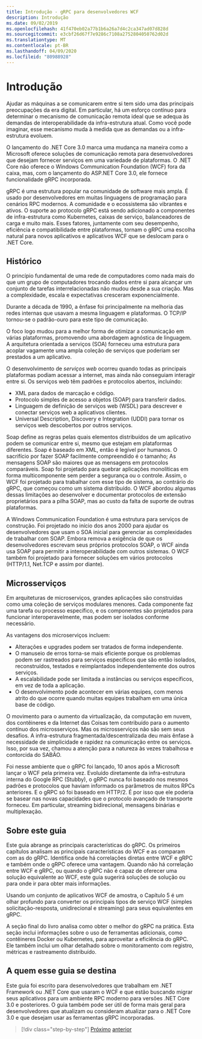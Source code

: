 ```yaml
---
title: Introdução - gRPC para desenvolvedores WCF
description: Introdução
ms.date: 09/02/2019
ms.openlocfilehash: 41f470eb02a77b1b6a26a7d4c2ca347ad07d828d
ms.sourcegitcommit: e3cbf26d67f7e9286c7108a2752804050762d02d
ms.translationtype: MT
ms.contentlocale: pt-BR
ms.lasthandoff: 04/09/2020
ms.locfileid: "80988928"
---
```

# <a name="introduction"></a>Introdução

Ajudar as máquinas a se comunicarem entre si tem sido uma das principais preocupações da era digital. Em particular, há um esforço contínuo para determinar o mecanismo de comunicação remota ideal que se adequa às demandas de interoperabilidade da infra-estrutura atual. Como você pode imaginar, esse mecanismo muda à medida que as demandas ou a infra-estrutura evoluem.

O lançamento do .NET Core 3.0 marca uma mudança na maneira como a Microsoft oferece soluções de comunicação remota para desenvolvedores que desejam fornecer serviços em uma variedade de plataformas. O .NET Core não oferece o Windows Communication Foundation (WCF) fora da caixa, mas, com o lançamento do ASP.NET Core 3.0, ele fornece funcionalidade gRPC incorporada.

gRPC é uma estrutura popular na comunidade de software mais ampla. É usado por desenvolvedores em muitas linguagens de programação para cenários RPC modernos. A comunidade e o ecossistema são vibrantes e ativos. O suporte ao protocolo gRPC está sendo adicionado a componentes de infra-estrutura como Kubernetes, caixas de serviço, balanceadores de carga e muito mais. Esses fatores, juntamente com seu desempenho, eficiência e compatibilidade entre plataformas, tornam o gRPC uma escolha natural para novos aplicativos e aplicativos WCF que se deslocam para o .NET Core.

## <a name="history"></a>Histórico

O princípio fundamental de uma rede de computadores como nada mais do que um grupo de computadores trocando dados entre si para alcançar um conjunto de tarefas interrelacionadas não mudou desde a sua criação. Mas a complexidade, escala e expectativas cresceram exponencialmente.  

Durante a década de 1990, a ênfase foi principalmente na melhoria das redes internas que usavam a mesma linguagem e plataformas. O TCP/IP tornou-se o padrão-ouro para este tipo de comunicação.

O foco logo mudou para a melhor forma de otimizar a comunicação em várias plataformas, promovendo uma abordagem agnóstica de linguagem. A arquitetura orientada a serviços (SOA) forneceu uma estrutura para acoplar vagamente uma ampla coleção de serviços que poderiam ser prestados a um aplicativo.

O desenvolvimento de *serviços web* ocorreu quando todas as principais plataformas podiam acessar a internet, mas ainda não conseguiam interagir entre si. Os serviços web têm padrões e protocolos abertos, incluindo:

- XML para dados de marcação e código.
- Protocolo simples de acesso a objetos (SOAP) para transferir dados.
- Linguagem de definição de serviços web (WSDL) para descrever e conectar serviços web a aplicativos clientes.
- Universal Description, Discovery e Integration (UDDI) para tornar os serviços web descobertos por outros serviços.

Soap define as regras pelas quais elementos distribuídos de um aplicativo podem se comunicar entre si, mesmo que estejam em plataformas diferentes. Soap é baseado em XML, então é legível por humanos. O sacrifício por fazer SOAP facilmente compreendido é o tamanho; As mensagens SOAP são maiores que as mensagens em protocolos comparáveis. Soap foi projetado para quebrar aplicações monolíticas em forma multicomponente sem perder a segurança ou o controle. Assim, o WCF foi projetado para trabalhar com esse tipo de sistema, ao contrário do gRPC, que começou como um sistema distribuído. O WCF abordou algumas dessas limitações ao desenvolver e documentar protocolos de extensão proprietários para a pilha SOAP, mas ao custo da falta de suporte de outras plataformas.

A Windows Communication Foundation é uma estrutura para serviços de construção. Foi projetado no início dos anos 2000 para ajudar os desenvolvedores que usam o SOA inicial para gerenciar as complexidades de trabalhar com SOAP. Embora remova a exigência de que os desenvolvedores escrevam seus próprios protocolos SOAP, o WCF ainda usa SOAP para permitir a interoperabilidade com outros sistemas. O WCF também foi projetado para fornecer soluções em vários protocolos (HTTP/1.1, Net.TCP e assim por diante).

## <a name="microservices"></a>Microsserviços

Em arquiteturas de microserviços, grandes aplicações são construídas como uma coleção de serviços modulares menores. Cada componente faz uma tarefa ou processo específico, e os componentes são projetados para funcionar interoperavelmente, mas podem ser isolados conforme necessário.

As vantagens dos microserviços incluem:

- Alterações e upgrades podem ser tratados de forma independente.
- O manuseio de erros torna-se mais eficiente porque os problemas podem ser rastreados para serviços específicos que são então isolados, reconstruídos, testados e reimplantados independentemente dos outros serviços.
- A escalabilidade pode ser limitada a instâncias ou serviços específicos, em vez de toda a aplicação.
- O desenvolvimento pode acontecer em várias equipes, com menos atrito do que ocorre quando muitas equipes trabalham em uma única base de código.

O movimento para o aumento da virtualização, da computação em nuvem, dos contêineres e da Internet das Coisas tem contribuído para o aumento contínuo dos microsserviços. Mas os microsserviços não são sem seus desafios. A infra-estrutura fragmentada/descentralizada deu mais ênfase à necessidade de simplicidade e rapidez na comunicação entre os serviços. Isso, por sua vez, chamou a atenção para a natureza às vezes trabalhosa e contorcida do SABÃO.

Foi nesse ambiente que o gRPC foi lançado, 10 anos após a Microsoft lançar o WCF pela primeira vez. Evoluído diretamente da infra-estrutura interna do Google RPC (Stubby), o gRPC nunca foi baseado nos mesmos padrões e protocolos que haviam informado os parâmetros de muitos RPCs anteriores. E o gRPC só foi baseado em HTTP/2. É por isso que ele poderia se basear nas novas capacidades que o protocolo avançado de transporte forneceu. Em particular, streaming bidirecional, mensagens binárias e multiplexação.

## <a name="about-this-guide"></a>Sobre este guia

Este guia abrange as principais características do gRPC. Os primeiros capítulos analisam as principais características do WCF e as comparam com as do gRPC. Identifica onde há correlações diretas entre WCF e gRPC e também onde o gRPC oferece uma vantagem. Quando não há correlação entre WCF e gRPC, ou quando o gRPC não é capaz de oferecer uma solução equivalente ao WCF, este guia sugerirá soluções de solução ou para onde ir para obter mais informações.

Usando um conjunto de aplicativos WCF de amostra, o Capítulo 5 é um olhar profundo para converter os principais tipos de serviço WCF (simples solicitação-resposta, unidirecional e streaming) para seus equivalentes em gRPC.

A seção final do livro analisa como obter o melhor do gRPC na prática. Esta seção inclui informações sobre o uso de ferramentas adicionais, como contêineres Docker ou Kubernetes, para aproveitar a eficiência do gRPC. Ele também inclui um olhar detalhado sobre o monitoramento com registro, métricas e rastreamento distribuído.

## <a name="who-this-guide-is-for"></a>A quem esse guia se destina

Este guia foi escrito para desenvolvedores que trabalham em .NET Framework ou .NET Core que usaram o WCF e que estão buscando migrar seus aplicativos para um ambiente RPC moderno para versões .NET Core 3.0 e posteriores. O guia também pode ser útil de forma mais geral para desenvolvedores que atualizam ou consideram atualizar para o .NET Core 3.0 e que desejam usar as ferramentas gRPC incorporadas.

>[!div class="step-by-step"]
>[Próximo](index.md)
>[anterior](grpc-overview.md)
